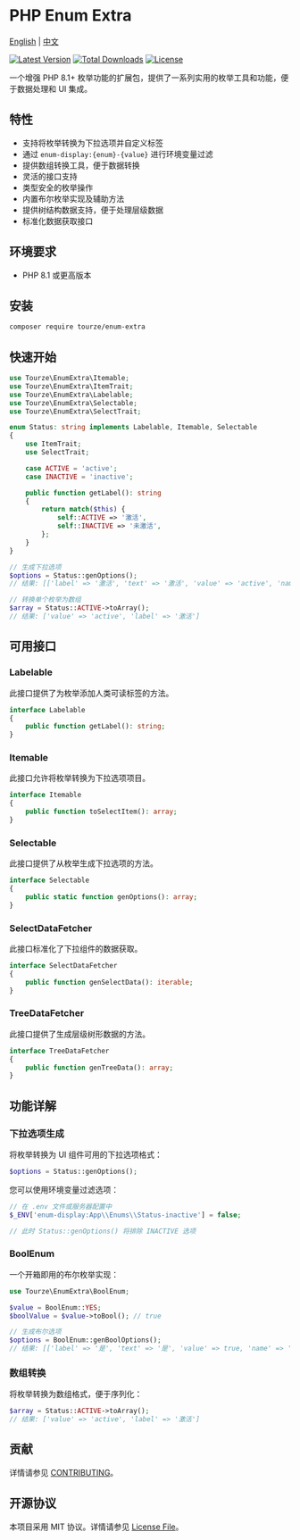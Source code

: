# PHP Enum Extra

[English](README.md) | [中文](README.zh-CN.md)

[![Latest Version](https://img.shields.io/packagist/v/tourze/enum-extra.svg?style=flat-square)](https://packagist.org/packages/tourze/enum-extra)
[![Total Downloads](https://img.shields.io/packagist/dt/tourze/enum-extra.svg?style=flat-square)](https://packagist.org/packages/tourze/enum-extra)
[![License](https://img.shields.io/packagist/l/tourze/enum-extra.svg?style=flat-square)](https://packagist.org/packages/tourze/enum-extra)

一个增强 PHP 8.1+ 枚举功能的扩展包，提供了一系列实用的枚举工具和功能，便于数据处理和 UI 集成。

## 特性

- 支持将枚举转换为下拉选项并自定义标签
- 通过 `enum-display:{enum}-{value}` 进行环境变量过滤
- 提供数组转换工具，便于数据转换
- 灵活的接口支持
- 类型安全的枚举操作
- 内置布尔枚举实现及辅助方法
- 提供树结构数据支持，便于处理层级数据
- 标准化数据获取接口

## 环境要求

- PHP 8.1 或更高版本

## 安装

```bash
composer require tourze/enum-extra
```

## 快速开始

```php
use Tourze\EnumExtra\Itemable;
use Tourze\EnumExtra\ItemTrait;
use Tourze\EnumExtra\Labelable;
use Tourze\EnumExtra\Selectable;
use Tourze\EnumExtra\SelectTrait;

enum Status: string implements Labelable, Itemable, Selectable
{
    use ItemTrait;
    use SelectTrait;

    case ACTIVE = 'active';
    case INACTIVE = 'inactive';

    public function getLabel(): string
    {
        return match($this) {
            self::ACTIVE => '激活',
            self::INACTIVE => '未激活',
        };
    }
}

// 生成下拉选项
$options = Status::genOptions();
// 结果: [['label' => '激活', 'text' => '激活', 'value' => 'active', 'name' => '激活'], ...]

// 转换单个枚举为数组
$array = Status::ACTIVE->toArray();
// 结果: ['value' => 'active', 'label' => '激活']
```

## 可用接口

### Labelable

此接口提供了为枚举添加人类可读标签的方法。

```php
interface Labelable
{
    public function getLabel(): string;
}
```

### Itemable

此接口允许将枚举转换为下拉选项项目。

```php
interface Itemable
{
    public function toSelectItem(): array;
}
```

### Selectable

此接口提供了从枚举生成下拉选项的方法。

```php
interface Selectable
{
    public static function genOptions(): array;
}
```

### SelectDataFetcher

此接口标准化了下拉组件的数据获取。

```php
interface SelectDataFetcher
{
    public function genSelectData(): iterable;
}
```

### TreeDataFetcher

此接口提供了生成层级树形数据的方法。

```php
interface TreeDataFetcher
{
    public function genTreeData(): array;
}
```

## 功能详解

### 下拉选项生成

将枚举转换为 UI 组件可用的下拉选项格式：

```php
$options = Status::genOptions();
```

您可以使用环境变量过滤选项：

```php
// 在 .env 文件或服务器配置中
$_ENV['enum-display:App\\Enums\\Status-inactive'] = false;

// 此时 Status::genOptions() 将排除 INACTIVE 选项
```

### BoolEnum

一个开箱即用的布尔枚举实现：

```php
use Tourze\EnumExtra\BoolEnum;

$value = BoolEnum::YES;
$boolValue = $value->toBool(); // true

// 生成布尔选项
$options = BoolEnum::genBoolOptions();
// 结果: [['label' => '是', 'text' => '是', 'value' => true, 'name' => '是'], ...]
```

### 数组转换

将枚举转换为数组格式，便于序列化：

```php
$array = Status::ACTIVE->toArray();
// 结果: ['value' => 'active', 'label' => '激活']
```

## 贡献

详情请参见 [CONTRIBUTING](CONTRIBUTING.md)。

## 开源协议

本项目采用 MIT 协议。详情请参见 [License File](LICENSE)。
